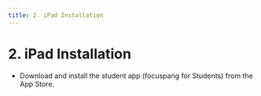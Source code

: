 ```yaml
---
title: 2. iPad Installation
---
```


# 2. iPad Installation

- Download and install the student app (focuspang for Students) from the App Store.
